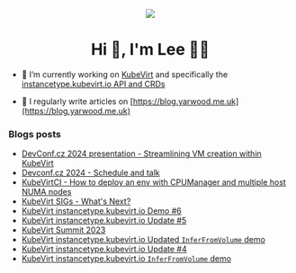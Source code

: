 <p align="center">
   <img src="https://media.tenor.com/Rl4jpTcVL2QAAAAM/shaun-of-the-dead-cheers.gif">
</p>
<h1 align="center">Hi 👋, I'm Lee 👨‍🌾 </h1>

- 🔭 I’m currently working on [KubeVirt](https://kubevirt.io) and specifically the [instancetype.kubevirt.io API and CRDs](https://kubevirt.io/user-guide/virtual_machines/instancetypes/)

- 📝 I regularly write articles on [https://blog.yarwood.me.uk](https://blog.yarwood.me.uk)

### Blogs posts
<!-- BLOG-POST-LIST:START -->
- [DevConf.cz 2024 presentation - Streamlining VM creation within KubeVirt](https://blog.yarwood.me.uk/2024/06/14/devconf_2024/)
- [Devconf.cz 2024 - Schedule and talk](https://blog.yarwood.me.uk/2024/05/02/deconf_2024_schedule/)
- [KubeVirtCI - How to deploy an env with CPUManager and multiple host NUMA nodes](https://blog.yarwood.me.uk/2024/05/02/kubevirt_kubevirtci_numa/)
- [KubeVirt SIGs - What&#39;s Next?](https://blog.yarwood.me.uk/2023/08/25/kubevirt_sigs_whats_next/)
- [KubeVirt instancetype.kubevirt.io Demo #6](https://blog.yarwood.me.uk/2023/07/05/kubevirt_instancetype_demo_6/)
- [KubeVirt instancetype.kubevirt.io Update #5](https://blog.yarwood.me.uk/2023/06/22/kubevirt_instancetype_update_5/)
- [KubeVirt Summit 2023](https://blog.yarwood.me.uk/2023/04/03/kubevirt_summit_2023/)
- [KubeVirt instancetype.kubevirt.io Updated `InferFromVolume` demo](https://blog.yarwood.me.uk/2023/01/19/kubevirt_instancetype_infer_instancetype_updated/)
- [KubeVirt instancetype.kubevirt.io Update #4](https://blog.yarwood.me.uk/2023/01/18/kubevirt_instancetype_update_4/)
- [KubeVirt instancetype.kubevirt.io `InferFromVolume` demo](https://blog.yarwood.me.uk/2022/10/31/kubevirt_instancetype_infer_instancetype/)
<!-- BLOG-POST-LIST:END -->
